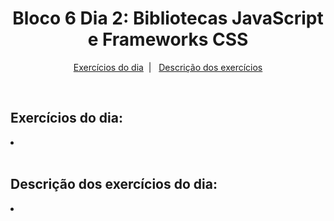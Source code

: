 <h1 align="center">Bloco 6 Dia 2: Bibliotecas JavaScript e Frameworks CSS </h1>

<p align="center">
  <a href="#exercicio">Exercícios do dia</a>&nbsp;&nbsp;|&nbsp;&nbsp;
  <a href="#descricao">Descrição dos exercícios</a>
</p>

</br>
<h2 id="exercicio">Exercícios do dia:</h2>

<li><a href="#"></a></li>

</br>
<h2 id="descricao">Descrição dos exercícios do dia:</h2>

<li id=""><a href=""></a></li>
<p></p>